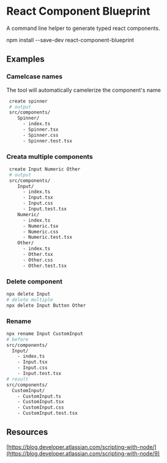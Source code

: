 # React Component Blueprint

A command line helper to generate typed react components.

npm install --save-dev react-component-blueprint

## Examples

### Camelcase names

The tool will automatically camelerize the component's name

```bash
 create spinner
 # output
 src/components/
    Spinner/
      - index.ts
      - Spinner.tsx
      - Spinner.css
      - Spinner.test.tsx
```

### Creata multiple components

```bash
 create Input Numeric Other
 # output
 src/components/
    Input/
      - index.ts
      - Input.tsx
      - Input.css
      - Input.test.tsx
    Numeric/
      - index.ts
      - Numeric.tsx
      - Numeric.css
      - Numeric.test.tsx
    Other/
      - index.ts
      - Other.tsx
      - Other.css
      - Other.test.tsx
```

### Delete component

```bash
npx delete Input
# delete multiple
npx delete Input Button Other
```

### Rename

```bash
npx rename Input CustomInput
# before
src/components/
  Input/
    - index.ts
    - Input.tsx
    - Input.css
    - Input.test.tsx
# result
src/components/
  CustomInput/
    - CustomInput.ts
    - CustomInput.tsx
    - CustomInput.css
    - CustomInput.test.tsx

```

## Resources

[https://blog.developer.atlassian.com/scripting-with-node/](https://blog.developer.atlassian.com/scripting-with-node/9)

